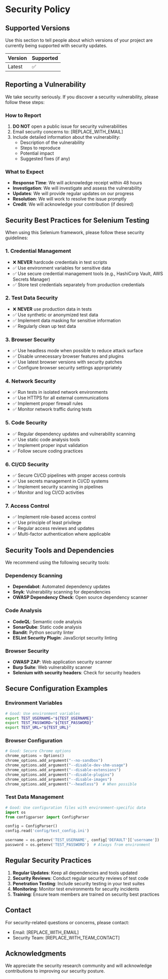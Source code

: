 # Security Policy

## Supported Versions

Use this section to tell people about which versions of your project are
currently being supported with security updates.

| Version | Supported          |
| ------- | ------------------ |
| Latest  | :white_check_mark: |

## Reporting a Vulnerability

We take security seriously. If you discover a security vulnerability, please follow these steps:

### How to Report

1. **DO NOT** open a public issue for security vulnerabilities
2. Email security concerns to: [REPLACE_WITH_EMAIL]
3. Include detailed information about the vulnerability:
   - Description of the vulnerability
   - Steps to reproduce
   - Potential impact
   - Suggested fixes (if any)

### What to Expect

- **Response Time**: We will acknowledge receipt within 48 hours
- **Investigation**: We will investigate and assess the vulnerability
- **Updates**: We will provide regular updates on our progress
- **Resolution**: We will work to resolve the issue promptly
- **Credit**: We will acknowledge your contribution (if desired)

## Security Best Practices for Selenium Testing

When using this Selenium framework, please follow these security guidelines:

### 1. Credential Management
- ❌ **NEVER** hardcode credentials in test scripts
- ✅ Use environment variables for sensitive data
- ✅ Use secure credential management tools (e.g., HashiCorp Vault, AWS Secrets Manager)
- ✅ Store test credentials separately from production credentials

### 2. Test Data Security
- ❌ **NEVER** use production data in tests
- ✅ Use synthetic or anonymized test data
- ✅ Implement data masking for sensitive information
- ✅ Regularly clean up test data

### 3. Browser Security
- ✅ Use headless mode when possible to reduce attack surface
- ✅ Disable unnecessary browser features and plugins
- ✅ Use latest browser versions with security patches
- ✅ Configure browser security settings appropriately

### 4. Network Security
- ✅ Run tests in isolated network environments
- ✅ Use HTTPS for all external communications
- ✅ Implement proper firewall rules
- ✅ Monitor network traffic during tests

### 5. Code Security
- ✅ Regular dependency updates and vulnerability scanning
- ✅ Use static code analysis tools
- ✅ Implement proper input validation
- ✅ Follow secure coding practices

### 6. CI/CD Security
- ✅ Secure CI/CD pipelines with proper access controls
- ✅ Use secrets management in CI/CD systems
- ✅ Implement security scanning in pipelines
- ✅ Monitor and log CI/CD activities

### 7. Access Control
- ✅ Implement role-based access control
- ✅ Use principle of least privilege
- ✅ Regular access reviews and updates
- ✅ Multi-factor authentication where applicable

## Security Tools and Dependencies

We recommend using the following security tools:

### Dependency Scanning
- **Dependabot**: Automated dependency updates
- **Snyk**: Vulnerability scanning for dependencies
- **OWASP Dependency Check**: Open source dependency scanner

### Code Analysis
- **CodeQL**: Semantic code analysis
- **SonarQube**: Static code analysis
- **Bandit**: Python security linter
- **ESLint Security Plugin**: JavaScript security linting

### Browser Security
- **OWASP ZAP**: Web application security scanner
- **Burp Suite**: Web vulnerability scanner
- **Selenium with security headers**: Check for security headers

## Secure Configuration Examples

### Environment Variables
```bash
# Good: Use environment variables
export TEST_USERNAME="${TEST_USERNAME}"
export TEST_PASSWORD="${TEST_PASSWORD}"
export TEST_URL="${TEST_URL}"
```

### Browser Configuration
```python
# Good: Secure Chrome options
chrome_options = Options()
chrome_options.add_argument("--no-sandbox")
chrome_options.add_argument("--disable-dev-shm-usage")
chrome_options.add_argument("--disable-extensions")
chrome_options.add_argument("--disable-plugins")
chrome_options.add_argument("--disable-images")
chrome_options.add_argument("--headless")  # When possible
```

### Test Data Management
```python
# Good: Use configuration files with environment-specific data
import os
from configparser import ConfigParser

config = ConfigParser()
config.read('config/test_config.ini')

username = os.getenv('TEST_USERNAME', config['DEFAULT']['username'])
password = os.getenv('TEST_PASSWORD')  # Always from environment
```

## Regular Security Practices

1. **Regular Updates**: Keep all dependencies and tools updated
2. **Security Reviews**: Conduct regular security reviews of test code
3. **Penetration Testing**: Include security testing in your test suites
4. **Monitoring**: Monitor test environments for security incidents
5. **Training**: Ensure team members are trained on security best practices

## Contact

For security-related questions or concerns, please contact:
- Email: [REPLACE_WITH_EMAIL]
- Security Team: [REPLACE_WITH_TEAM_CONTACT]

## Acknowledgments

We appreciate the security research community and will acknowledge contributions to improving our security posture.